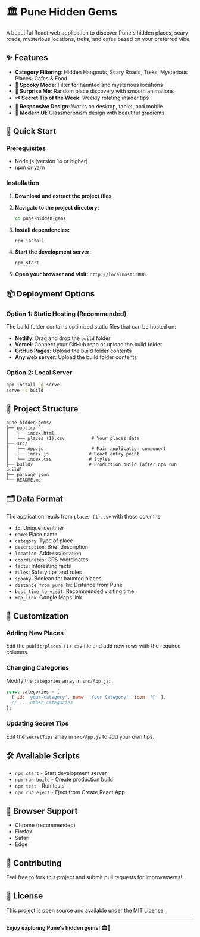 # 🏛️ Pune Hidden Gems

A beautiful React web application to discover Pune's hidden places, scary roads, mysterious locations, treks, and cafes based on your preferred vibe.

## ✨ Features

- **Category Filtering**: Hidden Hangouts, Scary Roads, Treks, Mysterious Places, Cafes & Food
- **👻 Spooky Mode**: Filter for haunted and mysterious locations
- **🎲 Surprise Me**: Random place discovery with smooth animations
- **🗝️ Secret Tip of the Week**: Weekly rotating insider tips
- **📱 Responsive Design**: Works on desktop, tablet, and mobile
- **🎨 Modern UI**: Glassmorphism design with beautiful gradients

## 🚀 Quick Start

### Prerequisites
- Node.js (version 14 or higher)
- npm or yarn

### Installation

1. **Download and extract the project files**
2. **Navigate to the project directory:**
   ```bash
   cd pune-hidden-gems
   ```

3. **Install dependencies:**
   ```bash
   npm install
   ```

4. **Start the development server:**
   ```bash
   npm start
   ```

5. **Open your browser and visit:** `http://localhost:3000`

## 📦 Deployment Options

### Option 1: Static Hosting (Recommended)
The build folder contains optimized static files that can be hosted on:
- **Netlify**: Drag and drop the `build` folder
- **Vercel**: Connect your GitHub repo or upload the build folder
- **GitHub Pages**: Upload the build folder contents
- **Any web server**: Upload the build folder contents

### Option 2: Local Server
```bash
npm install -g serve
serve -s build
```

## 📁 Project Structure

```
pune-hidden-gems/
├── public/
│   ├── index.html
│   └── places (1).csv          # Your places data
├── src/
│   ├── App.js                  # Main application component
│   ├── index.js               # React entry point
│   └── index.css              # Styles
├── build/                     # Production build (after npm run build)
├── package.json
└── README.md
```

## 🗂️ Data Format

The application reads from `places (1).csv` with these columns:
- `id`: Unique identifier
- `name`: Place name
- `category`: Type of place
- `description`: Brief description
- `location`: Address/location
- `coordinates`: GPS coordinates
- `facts`: Interesting facts
- `rules`: Safety tips and rules
- `spooky`: Boolean for haunted places
- `distance_from_pune_km`: Distance from Pune
- `best_time_to_visit`: Recommended visiting time
- `map_link`: Google Maps link

## 🎨 Customization

### Adding New Places
Edit the `public/places (1).csv` file and add new rows with the required columns.

### Changing Categories
Modify the `categories` array in `src/App.js`:
```javascript
const categories = [
  { id: 'your-category', name: 'Your Category', icon: '🎯' },
  // ... other categories
];
```

### Updating Secret Tips
Edit the `secretTips` array in `src/App.js` to add your own tips.

## 🛠️ Available Scripts

- `npm start` - Start development server
- `npm run build` - Create production build
- `npm test` - Run tests
- `npm run eject` - Eject from Create React App

## 📱 Browser Support

- Chrome (recommended)
- Firefox
- Safari
- Edge

## 🤝 Contributing

Feel free to fork this project and submit pull requests for improvements!

## 📄 License

This project is open source and available under the MIT License.

---

**Enjoy exploring Pune's hidden gems! 🏛️👻**
